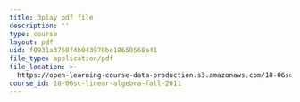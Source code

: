 ```yaml
---
title: 3play pdf file
description: ''
type: course
layout: pdf
uid: f0931a3768f4b043970be18650568e41
file_type: application/pdf
file_location: >-
  https://open-learning-course-data-production.s3.amazonaws.com/18-06sc-linear-algebra-fall-2011/f0931a3768f4b043970be18650568e41_AmQcoopBUTk.pdf
course_id: 18-06sc-linear-algebra-fall-2011
---
```

